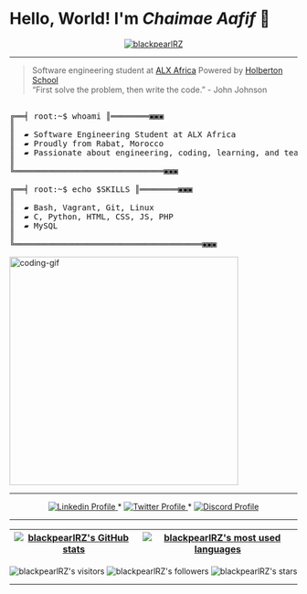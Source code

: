 # Hello, World! I'm _Chaimae Aafif_ 👋

<p align="center"> <a href="https://github.com/ryo-ma/github-profile-trophy"><img src="https://github-profile-trophy.vercel.app/?username=blackpearlRZ" alt="blackpearlRZ" /></a> </p>

--------------

>  Software engineering student at [ALX Africa](https://www.alxafrica.com/) Powered by [Holberton School](https://www.holbertonschool.com/) \
>  “First solve the problem, then write the code.” - John Johnson 

<pre >

╔══╡ root:~$ whoami ║════════▣▣▣
║
║  ▰ Software Engineering Student at ALX Africa
║  ▰ Proudly from Rabat, Morocco
║  ▰ Passionate about engineering, coding, learning, and teaching
║
╚═══════════════════════════════▣▣▣

╔══╡ root:~$ echo $SKILLS ║════════▣▣▣
║
║  ▰ Bash, Vagrant, Git, Linux
║  ▰ C, Python, HTML, CSS, JS, PHP  
║  ▰ MySQL
║
╚═══════════════════════════════════════▣▣▣
</pre>
<img  alt="coding-gif" width="400" src="transparent_gitgif.git">

--------------


<p align="center">
    <a href="https://www.linkedin.com/in/aafif-chaimae-911372150/">
        <img alt="Linkedin Profile" src="https://img.shields.io/badge/-Linkedin-0072b1?style=flat&logo=Linkedin&logoColor=white&link=https://www.linkedin.com/in/aafif-chaimae-911372150/" />
    </a>
    <span> * </span>
    <a href="https://x.com/ChaiMae_Pearl">
        <img alt="Twitter Profile" src="https://img.shields.io/badge/-Twitter-0072b1?style=flat&logo=Twitter&logoColor=white&link=https://x.com/ChaiMae_Pearl&color=1DA1F2" />
    </a>
    <span> * </span>
    <a href="https://discordapp.com/users/1155179259942404307">
        <img alt="Discord Profile" src="https://img.shields.io/badge/-Discord-0072b1?style=flat&logo=Discord&logoColor=white&link=https://discordapp.com/users/1155179259942404307&color=7289da" />
    </a>

</p>

---------------
| [![blackpearlRZ's GitHub stats](https://github-readme-stats.vercel.app/api?username=blackpearlRZ&count_private=true&show_icons=true&hide=issues&hide_border=true&theme=dark)](https://github.com/blackpearlRZ?tab=repositories) | [![blackpearlRZ's most used languages](https://github-readme-stats.vercel.app/api/top-langs/?username=blackpearlRZ&layout=compact&hide_border=true&theme=dark)](https://github.com/blackpearlRZ?tab=repositories) |
|:-:|:-:|

<p align="center">
	<img alt="blackpearlRZ's visitors" src="https://komarev.com/ghpvc/?username=blackpearlRZ&color=8c36db&style=flat&label=visitors" />
	<img alt="blackpearlRZ's followers" src="https://img.shields.io/github/followers/blackpearlRZ?color=blueviolet" />
	<img alt="blackpearlRZ's stars" src="https://img.shields.io/github/stars/blackpearlRZ?color=blueviolet" />
</p>

---------------

